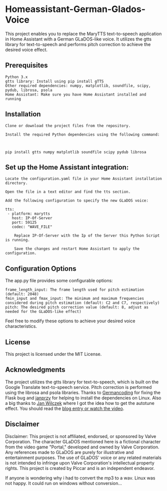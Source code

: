 #  Homeassistant-German-Glados-Voice


This project enables you to replace the MaryTTS text-to-speech application in Home Assistant with a German GLaDOS-like voice. It utilizes the gtts library for text-to-speech and performs pitch correction to achieve the desired voice effect.
## Prerequisites

    Python 3.x
    gtts library: Install using pip install gTTS
    Other required dependencies: numpy, matplotlib, soundfile, scipy, pydub, librosa, psola
    Home Assistant: Make sure you have Home Assistant installed and running

## Installation

    Clone or download the project files from the repository.

    Install the required Python dependencies using the following command:

    

    pip install gtts numpy matplotlib soundfile scipy pydub librosa

## Set up the Home Assistant integration:

    Locate the configuration.yaml file in your Home Assistant installation directory.

    Open the file in a text editor and find the tts section.

    Add the following configuration to specify the new GLaDOS voice:

    tts:
     - platform: marytts
       host: IP-Of-Server
       port: 59125
       codec: "WAVE_FILE"

        Replace IP-Of-Server with the Ip of the Server this Python Script is running.

        Save the changes and restart Home Assistant to apply the configuration.

## Configuration Options

The app.py file provides some configurable options:

    frame_length_input: The frame length used for pitch estimation (default: 2048)
    fmin_input and fmax_input: The minimum and maximum frequencies considered during pitch estimation (default: C2 and C7, respectively)
    pitch: The desired pitch correction value (default: 8, adjust as needed for the GLaDOS-like effect)

Feel free to modify these options to achieve your desired voice characteristics.

## License

This project is licensed under the MIT License.
## Acknowledgments

The project utilizes the gtts library for text-to-speech, which is built on the Google Translate text-to-speech service.
Pitch correction is performed using the librosa and psola libraries.
Thanks to [Germancoding](https://github.com/GermanCoding) for fixing the Flask bug and [janprzy](https://github.com/janprzy) for helping to install the dependencies on Linux.
Also a big thanks to [Jan Wilczek](https://github.com/JanWilczek) where I got the idea how to get the autotune effect. You should read the [blog entry or watch the video](https://thewolfsound.com/how-to-auto-tune-your-voice-with-python/).

## Disclaimer    
Disclaimer: This project is not affiliated, endorsed, or sponsored by Valve Corporation. The character GLaDOS mentioned here is a fictional character from the video game "Portal," developed and owned by Valve Corporation. Any references made to GLaDOS are purely for illustrative and entertainment purposes. The use of GLaDOS' voice or any related materials is not intended to infringe upon Valve Corporation's intellectual property rights. This project is created by Piccar and is an independent endeavor.



 If anyone is wondering why i had to convert the mp3 to a wav. Linux was not happy. It could run on windows without conversion... 

